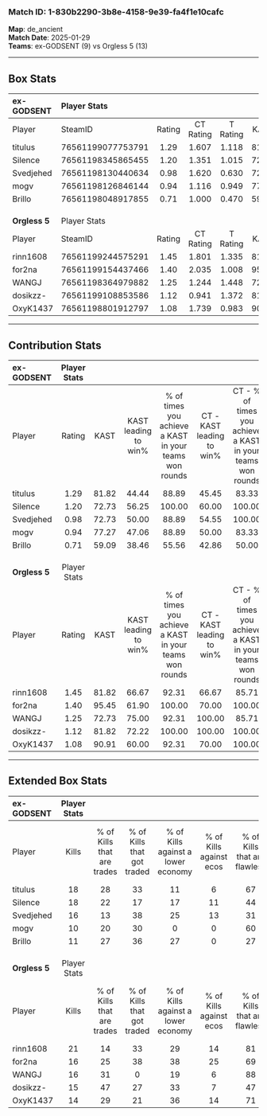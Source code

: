 ### Match ID: 1-830b2290-3b8e-4158-9e39-fa4f1e10cafc  
**Map**: de_ancient  
**Match Date**: 2025-01-29  
**Teams**: ex-GODSENT (9) vs Orgless 5 (13)  

---  

## Box Stats  

| **ex-GODSENT** | Player Stats      |        |           |          |       |       |       |         |        |      |     |
| :- | :- | :-: | :-: | :-: | :-: | :-: | :-: | :-: | :-: | :-: | :-: |
| Player         | SteamID           | Rating | CT Rating | T Rating | KAST  |  ADR  | Kills | Assists | Deaths | K/D  | HS% |
| titulus        | 76561199077753791 |  1.29  |   1.607   |  1.118   | 81.82 | 86.8  |  18   |    7    |   16   | 1.13 | 61  |
| Silence        | 76561198345865455 |  1.20  |   1.351   |  1.015   | 72.73 | 70.1  |  18   |    3    |   14   | 1.29 | 11  |
| Svedjehed      | 76561198130440634 |  0.98  |   1.620   |  0.630   | 72.73 | 64.5  |  16   |    2    |   19   | 0.84 | 56  |
| mogv           | 76561198126846144 |  0.94  |   1.116   |  0.949   | 77.27 | 74.4  |  10   |   11    |   15   | 0.67 | 50  |
| Brillo         | 76561198048917855 |  0.71  |   1.000   |  0.470   | 59.09 | 67.0  |  11   |    7    |   19   | 0.58 | 27  |
|                |                   |        |           |          |       |       |       |         |        |      |     |
|                |                   |        |           |          |       |       |       |         |        |      |     |
|                |                   |        |           |          |       |       |       |         |        |      |     |
| **Orgless 5**  | Player Stats      |        |           |          |       |       |       |         |        |      |     |
| Player         | SteamID           | Rating | CT Rating | T Rating | KAST  |  ADR  | Kills | Assists | Deaths | K/D  | HS% |
| rinn1608       | 76561199244575291 |  1.45  |   1.801   |  1.335   | 81.82 | 102.4 |  21   |    5    |   16   | 1.31 | 42  |
| for2na         | 76561199154437466 |  1.40  |   2.035   |  1.008   | 95.45 | 93.9  |  16   |   11    |   14   | 1.14 | 31  |
| WANGJ          | 76561198364979882 |  1.25  |   1.244   |  1.448   | 72.73 | 80.4  |  16   |    8    |   11   | 1.45 | 37  |
| dosikzz-       | 76561199108853586 |  1.12  |   0.941   |  1.372   | 81.82 | 63.6  |  15   |    2    |   14   | 1.07 | 53  |
| OxyK1437       | 76561198801912797 |  1.08  |   1.739   |  0.983   | 90.91 | 74.0  |  14   |    7    |   19   | 0.74 | 57  |
---  

## Contribution Stats  

| **ex-GODSENT** | Player Stats |       |                      |                                                        |                           |                                                             |                          |                                                            |
| :- | :-: | :-: | :-: | :-: | :-: | :-: | :-: | :-: |
| Player         |    Rating    | KAST  | KAST leading to win% | % of times you achieve a KAST in your teams won rounds | CT - KAST leading to win% | CT - % of times you achieve a KAST in your teams won rounds | T - KAST leading to win% | T - % of times you achieve a KAST in your teams won rounds |
| titulus        |     1.29     | 81.82 |        44.44         |                         88.89                          |           45.45           |                            83.33                            |          42.86           |                           100.00                           |
| Silence        |     1.20     | 72.73 |        56.25         |                         100.00                         |           60.00           |                           100.00                            |          50.00           |                           100.00                           |
| Svedjehed      |     0.98     | 72.73 |        50.00         |                         88.89                          |           54.55           |                           100.00                            |          40.00           |                           66.67                            |
| mogv           |     0.94     | 77.27 |        47.06         |                         88.89                          |           50.00           |                            83.33                            |          42.86           |                           100.00                           |
| Brillo         |     0.71     | 59.09 |        38.46         |                         55.56                          |           42.86           |                            50.00                            |          33.33           |                           66.67                            |
|                |              |       |                      |                                                        |                           |                                                             |                          |                                                            |
|                |              |       |                      |                                                        |                           |                                                             |                          |                                                            |
|                |              |       |                      |                                                        |                           |                                                             |                          |                                                            |
| **Orgless 5**  | Player Stats |       |                      |                                                        |                           |                                                             |                          |                                                            |
| Player         |    Rating    | KAST  | KAST leading to win% | % of times you achieve a KAST in your teams won rounds | CT - KAST leading to win% | CT - % of times you achieve a KAST in your teams won rounds | T - KAST leading to win% | T - % of times you achieve a KAST in your teams won rounds |
| rinn1608       |     1.45     | 81.82 |        66.67         |                         92.31                          |           66.67           |                            85.71                            |          66.67           |                           100.00                           |
| for2na         |     1.40     | 95.45 |        61.90         |                         100.00                         |           70.00           |                           100.00                            |          54.55           |                           100.00                           |
| WANGJ          |     1.25     | 72.73 |        75.00         |                         92.31                          |          100.00           |                            85.71                            |          60.00           |                           100.00                           |
| dosikzz-       |     1.12     | 81.82 |        72.22         |                         100.00                         |          100.00           |                           100.00                            |          54.55           |                           100.00                           |
| OxyK1437       |     1.08     | 90.91 |        60.00         |                         92.31                          |           70.00           |                           100.00                            |          50.00           |                           83.33                            |
---  

## Extended Box Stats  

| **ex-GODSENT** | Player Stats |                            |                            |                                    |                         |                              |                                 |        |                             |                                     |                          |                               |                            |
| :- | :-: | :-: | :-: | :-: | :-: | :-: | :-: | :-: | :-: | :-: | :-: | :-: | :-: |
| Player         |    Kills     | % of Kills that are trades | % of Kills that got traded | % of Kills against a lower economy | % of Kills against ecos | % of Kills that are flawless | % of Kills that are close duels | Deaths | % of Deaths that get traded | % of Deaths against a lower economy | % of Deaths against ecos | % of Deaths that are flawless | % of Deaths that are close |
| titulus        |      18      |             28             |             33             |                 11                 |            6            |              67              |               17                |   16   |             25              |                 13                  |            0             |              69               |             13             |
| Silence        |      18      |             22             |             17             |                 17                 |           11            |              44              |                6                |   14   |              7              |                 14                  |            0             |              93               |             0              |
| Svedjehed      |      16      |             13             |             38             |                 25                 |           13            |              31              |               13                |   19   |             42              |                 16                  |            5             |              68               |             0              |
| mogv           |      10      |             20             |             30             |                 0                  |            0            |              60              |               20                |   15   |             27              |                 13                  |            0             |              53               |             7              |
| Brillo         |      11      |             27             |             36             |                 27                 |            0            |              27              |                0                |   19   |             16              |                 16                  |            5             |              79               |             11             |
|                |              |                            |                            |                                    |                         |                              |                                 |        |                             |                                     |                          |                               |                            |
|                |              |                            |                            |                                    |                         |                              |                                 |        |                             |                                     |                          |                               |                            |
|                |              |                            |                            |                                    |                         |                              |                                 |        |                             |                                     |                          |                               |                            |
| **Orgless 5**  | Player Stats |                            |                            |                                    |                         |                              |                                 |        |                             |                                     |                          |                               |                            |
| Player         |    Kills     | % of Kills that are trades | % of Kills that got traded | % of Kills against a lower economy | % of Kills against ecos | % of Kills that are flawless | % of Kills that are close duels | Deaths | % of Deaths that get traded | % of Deaths against a lower economy | % of Deaths against ecos | % of Deaths that are flawless | % of Deaths that are close |
| rinn1608       |      21      |             14             |             33             |                 29                 |           14            |              81              |                0                |   16   |             25              |                 13                  |            6             |              50               |             19             |
| for2na         |      16      |             25             |             38             |                 38                 |           25            |              69              |                0                |   14   |             21              |                 14                  |            7             |              50               |             21             |
| WANGJ          |      16      |             31             |             0              |                 19                 |            6            |              88              |                6                |   11   |             18              |                 18                  |            0             |              82               |             0              |
| dosikzz-       |      15      |             47             |             27             |                 33                 |            7            |              47              |               20                |   14   |             21              |                  7                  |            7             |              57               |             0              |
| OxyK1437       |      14      |             29             |             21             |                 36                 |           14            |              71              |                7                |   19   |             53              |                 16                  |            0             |              26               |             11             |
